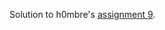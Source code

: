 Solution to h0mbre's [assignment 9](https://github.com/h0mbre/Learning-C/tree/master/Assignment-09).

